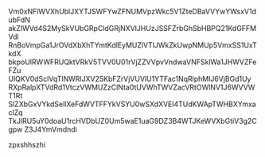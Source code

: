Vm0xNFlWVXhUblJXYTJSWFYwZFNUMVpzWkc5V1ZteDBaVVYwYWsxV1dubFdN
akZIWVd4S2MySkVUbGRpCldGRjNXVlJHUzJSSFZrbGhSbHBPQ21KdGFFMVdi
RnBoVmpGa1JrOVdXbXhTYmtKdlEyMUZlVTlJWkZkUwpNMUp5VmxSS1UxTkdX
bkpoUlRWWFRUQktVRkV5TVV0U01rVjZZVVpvVndwaVNFSklWa1JHWVZFeFZu
UlQKV0dSclVqTlNWRlJXV25KbFZrVjVUVlU1YTFac1NqRlphMlJ6VjBGd1Uy
RXpRalpXTVdRd1VtczVWMUZzClNta0tUVWhTWVZacVRtOWlNV1J6WVVWT1Rt
SlZXbGxVYkdSellXeFdWVTFFYkVSYU0wSXdXVEl4TUdKWApTWHBXYmxaclZq
TkJlRU5uY0doaU1rcHVDbUZ0Um5waE1uaG9DZ3B4WTJKeWVXbGtiV3g2Cgpw
Z3J4YmVmdndi

zpxshhszhi